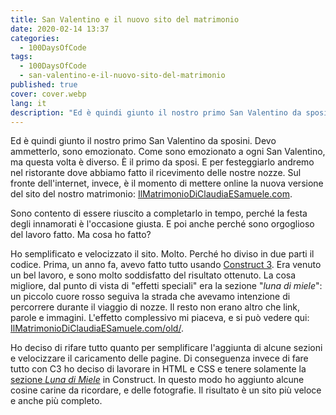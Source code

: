 ```yaml
---
title: San Valentino e il nuovo sito del matrimonio
date: 2020-02-14 13:37
categories:
  - 100DaysOfCode
tags:
  - 100DaysOfCode
  - san-valentino-e-il-nuovo-sito-del-matrimonio
published: true
cover: cover.webp
lang: it
description: "Ed è quindi giunto il nostro primo San Valentino da sposini. Devo ammetterlo, sono emozionato. Come sono emozionato a ogni San Valentino, ma questa volta è diverso. È il primo da sposi. E per festeggiarlo andremo nel ristorante dove abbiamo fatto il ricevimento delle nostre nozze. Sul fronte dell'internet, invece, è il momento di mettere online la nuova versione del sito del nostro matrimonio: www.ilmatrimoniodiclaudiaesamuele.com/"
---
```


Ed è quindi giunto il nostro primo San Valentino da sposini. Devo ammetterlo, sono emozionato. Come sono emozionato a ogni San Valentino, ma questa volta è diverso. È il primo da sposi. E per festeggiarlo andremo nel ristorante dove abbiamo fatto il ricevimento delle nostre nozze. Sul fronte dell'internet, invece, è il momento di mettere online la nuova versione del sito del nostro matrimonio: [IlMatrimonioDiClaudiaESamuele.com](https://www.ilmatrimoniodiclaudiaesamuele.com/).

Sono contento di essere riuscito a completarlo in tempo, perché la festa degli innamorati è l'occasione giusta. E poi anche perché sono orgoglioso del lavoro fatto. Ma cosa ho fatto?

Ho semplificato e velocizzato il sito. Molto. Perché ho diviso in due parti il codice. Prima, un anno fa, avevo fatto tutto usando [Construct 3](https://www.construct.net/). Era venuto un bel lavoro, e sono molto soddisfatto del risultato ottenuto. La cosa migliore, dal punto di vista di "effetti speciali" era la sezione "_luna di miele_": un piccolo cuore rosso seguiva la strada che avevamo intenzione di percorrere durante il viaggio di nozze. Il resto non erano altro che link, parole e immagini. L'effetto complessivo mi piaceva, e si può vedere qui: [IlMatrimonioDiClaudiaESamuele.com/old/](https://www.ilmatrimoniodiclaudiaesamuele.com/old/).

Ho deciso di rifare tutto quanto per semplificare l'aggiunta di alcune sezioni e velocizzare il caricamento delle pagine. Di conseguenza invece di fare tutto con C3 ho deciso di lavorare in HTML e CSS e tenere solamente la [sezione _Luna di Miele_](https://www.ilmatrimoniodiclaudiaesamuele.com/luna-di-miele/index.html) in Construct. In questo modo ho aggiunto alcune cosine carine da ricordare, e delle fotografie. Il risultato è un sito più veloce e anche più completo.

